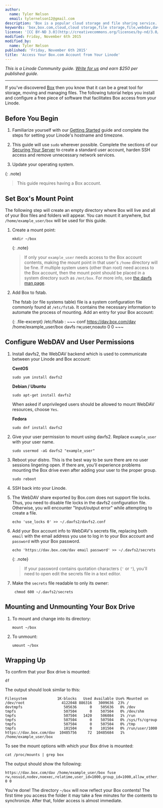 ```yaml
---
author:
  name: Tyler Nelson
  email: tylernelson12@gmail.com
description: 'Box is a popular cloud storage and file sharing service. This article will show you how to access your Box account from your Linode using WebDAV.'
keywords: 'box,box.com,cloud,cloud storage,file storage,file,webdav,davfs,davfs2'
license: '[CC BY-ND 3.0](http://creativecommons.org/licenses/by-nd/3.0/us/)'
modified: Friday, November 6th 2015
modified_by:
  name: Tyler Nelson
published: 'Friday, November 6th 2015'
title: 'Access Your Box.com Account from Your Linode'
---
```


*This is a Linode Community guide. [Write for us](/docs/contribute) and earn $250 per published guide.*

<hr>

If you've discovered [Box](https://www.box.com/) then you know that it can be a great tool for storage, moving and managing files. The following tutorial helps you install and configure a free piece of software that facilitates Box access from your Linode.

## Before You Begin

1.  Familiarize yourself with our [Getting Started](/docs/getting-started) guide and complete the steps for setting your Linode's hostname and timezone.

2.  This guide will use `sudo` wherever possible. Complete the sections of our [Securing Your Server](/docs/security/securing-your-server) to create a standard user account, harden SSH access and remove unnecessary network services.

3.  Update your operating system.

{: .note}
>
>This guide requires having a Box account.

## Set Box's Mount Point

The following step will create an empty directory where Box will live and all of your Box files and folders will appear. You can mount it anywhere, but `/home/example_user/box` will be used for this guide.

1.  Create a mount point:

        mkdir ~/box

    {: .note}
    >
    >If only your `example_user` needs access to the Box account contents, making the mount point in that user's `/home` directory will be fine. If multiple system users (other than root) need access to the Box account, then the mount point should be placed in a system directory such as `/mnt/box`. For more info, see [the davfs man page](http://linux.die.net/man/8/mount.davfs).

2.  Add Box to fstab.

    The fstab (or file systems table) file is a system configuration file commonly found at `/etc/fstab`. It contains the necessary information to automate the process of mounting. Add an entry for your Box account:

    {: .file-excerpt}
    /etc/fstab
    :   ~~~ conf
        https://dav.box.com/dav /home/example_user/box davfs rw,user,noauto 0 0
        ~~~

## Configure WebDAV and User Permissions

1.  Install davfs2, the WebDAV backend which is used to communicate between your Linode and Box account:

    **CentOS**

        sudo yum install davfs2


    **Debian / Ubuntu**

        sudo apt-get install davfs2

    When asked if unprivileged users should be allowed to mount WebDAV resources, choose `Yes`.

    **Fedora**

        sudo dnf install davfs2

2.  Give your user permission to mount using davfs2. Replace `example_user` with your user name.

        sudo usermod -aG davfs2 "example_user"

3.  Reboot your distro. This is the best way to be sure there are no user sessions lingering open. If there are, you'll experience problems mounting the Box drive even after adding your user to the proper group.

        sudo reboot

4.  SSH back into your Linode.

5.  The WebDAV share exported by Box.com does not support file locks. Thus, you need to disable file locks in the davfs2 configuration file. Otherwise, you will encounter "Input/output error" while attempting to create a file.

        echo 'use_locks 0' >> ~/.davfs2/davfs2.conf

6.  Add your Box account info to WebDAV's secrets file, replacing both `email` with the email address you use to log in to your Box account and `password` with your Box password.

        echo 'https://dav.box.com/dav email password' >> ~/.davfs2/secrets

    {: .note}
    >
    >If your password contains quotation characters (`'` or `"`), you'll need to open edit the secrets file in a text editor.

7. Make the `secrets` file readable to only its owner:

        chmod 600 ~/.davfs2/secrets

## Mounting and Unmounting Your Box Drive

1.  To mount and change into its directory:

        mount ~/box

2.  To unmount:

        umount ~/box

## Wrapping Up

To confirm that your Box drive is mounted:

    df

The output should look similar to this:

~~~
Filesystem              1K-blocks   Used Available Use% Mounted on
/dev/root                 4122048 886316   3009636  23% /
devtmpfs                   505636      0    505636   0% /dev
tmpfs                      507504      0    507504   0% /dev/shm
tmpfs                      507504   1420    506084   1% /run
tmpfs                      507504      0    507504   0% /sys/fs/cgroup
tmpfs                      507504      0    507504   0% /tmp
tmpfs                      101504      0    101504   0% /run/user/1000
https://dav.box.com/dav  10485756     72  10485684   1% /home/example_user/box
~~~

To see the mount options with which your Box drive is mounted:

    cat /proc/mounts | grep box

The output should show the following:

    https://dav.box.com/dav /home/example_user/box fuse rw,nosuid,nodev,noexec,relatime,user_id=1000,group_id=1000,allow_other,max_read=16384 0 0

You're done! The directory `~/box` will now reflect your Box contents! The first time you access the folder it may take a few minutes for the contents to synchronize. After that, folder access is almost immediate.
